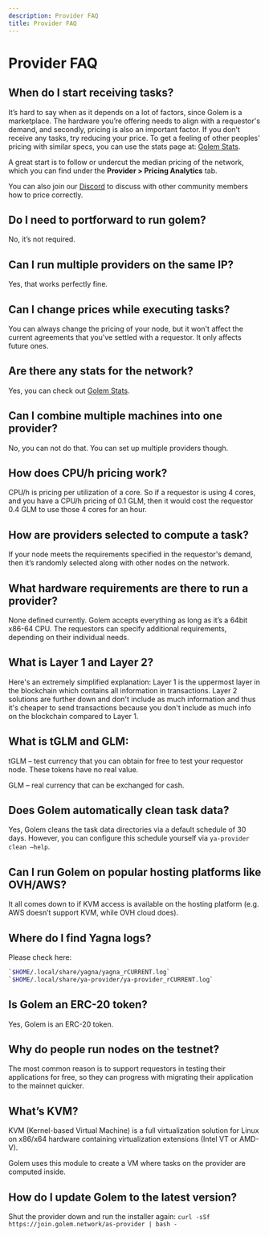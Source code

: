 ```yaml
---
description: Provider FAQ
title: Provider FAQ
---
```


# Provider FAQ

## When do I start receiving tasks?

It’s hard to say when as it depends on a lot of factors, since Golem is a marketplace. The hardware you’re offering needs to align with a requestor's demand, and secondly, pricing is also an important factor. If you don’t receive any tasks, try reducing your price. To get a feeling of other peoples' pricing with similar specs, you can use the stats page at: [Golem Stats](https://stats.golem.network).

A great start is to follow or undercut the median pricing of the network, which you can find under the **Provider > Pricing Analytics** tab.

You can also join our [Discord](https://chat.golem.network/) to discuss with other community members how to price correctly.

## Do I need to portforward to run golem?

No, it’s not required.

## Can I run multiple providers on the same IP?

Yes, that works perfectly fine.

## Can I change prices while executing tasks?

You can always change the pricing of your node, but it won't affect the current agreements that you've settled with a requestor. It only affects future ones.

## Are there any stats for the network?

Yes, you can check out [Golem Stats](https://stats.golem.network/).

## Can I combine multiple machines into one provider?

No, you can not do that. You can set up multiple providers though.

## How does CPU/h pricing work?

CPU/h is pricing per utilization of a core. So if a requestor is using 4 cores, and you have a CPU/h pricing of 0.1 GLM, then it would cost the requestor 0.4 GLM to use those 4 cores for an hour.

## How are providers selected to compute a task?

If your node meets the requirements specified in the requestor's demand, then it’s randomly selected along with other nodes on the network.

## What hardware requirements are there to run a provider?

None defined currently. Golem accepts everything as long as it’s a 64bit x86-64 CPU.
The requestors can specify additional requirements, depending on their individual needs.

## What is Layer 1 and Layer 2?

Here's an extremely simplified explanation: Layer 1 is the uppermost layer in the blockchain which contains all information in transactions. Layer 2 solutions are further down and don't include as much information and thus it's cheaper to send transactions because you don't include as much info on the blockchain compared to Layer 1.

## What is tGLM and GLM:

tGLM – test currency that you can obtain for free to test your requestor node. These tokens have no real value.

GLM – real currency that can be exchanged for cash.

## Does Golem automatically clean task data?

Yes, Golem cleans the task data directories via a default schedule of 30 days. However, you can configure this schedule yourself via `ya-provider clean –help`.

## Can I run Golem on popular hosting platforms like OVH/AWS?

It all comes down to if KVM access is available on the hosting platform (e.g. AWS doesn’t support KVM, while OVH cloud does).

## Where do I find Yagna logs?

Please check here:

```bash
`$HOME/.local/share/yagna/yagna_rCURRENT.log`
`$HOME/.local/share/ya-provider/ya-provider_rCURRENT.log`
```

## Is Golem an ERC-20 token?

Yes, Golem is an ERC-20 token.

## Why do people run nodes on the testnet?

The most common reason is to support requestors in testing their applications for free, so they can progress with migrating their application to the mainnet quicker.

## What’s KVM?

KVM (Kernel-based Virtual Machine) is a full virtualization solution for Linux on x86/x64 hardware containing virtualization extensions (Intel VT or AMD-V).

Golem uses this module to create a VM where tasks on the provider are computed inside.

## How do I update Golem to the latest version?

Shut the provider down and run the installer again: `curl -sSf https://join.golem.network/as-provider | bash -`
